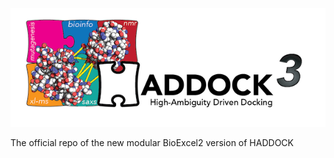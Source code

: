 ![HADDOCK3](docs/media/HADDOCK3-logo.png)

The official repo of the new modular BioExcel2 version of HADDOCK
